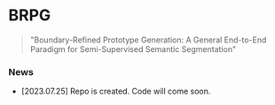 # BRPG
> "Boundary-Refined Prototype Generation: A General End-to-End Paradigm for Semi-Supervised Semantic Segmentation"
### News
* [2023.07.25] Repo is created. Code will come soon.
